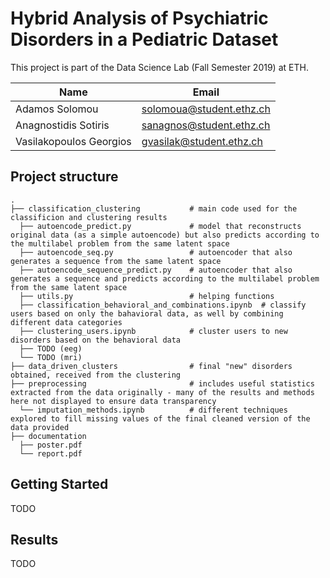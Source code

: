 # Hybrid Analysis of Psychiatric Disorders in a Pediatric Dataset

This project is part of the Data Science Lab (Fall Semester 2019) at ETH.


| Name  | Email |
| ------------- | ------------- |
| Adamos Solomou  | solomoua@student.ethz.ch  |
| Anagnostidis Sotiris  | sanagnos@student.ethz.ch  |
| Vasilakopoulos Georgios  | gvasilak@student.ethz.ch  |

## Project structure

    .
    ├── classification_clustering           # main code used for the classificion and clustering results
      ├── autoencode_predict.py             # model that reconstructs original data (as a simple autoencode) but also predicts according to the multilabel problem from the same latent space
      ├── autoencode_seq.py                 # autoencoder that also generates a sequence from the same latent space
      ├── autoencode_sequence_predict.py    # autoencoder that also generates a sequence and predicts according to the multilabel problem from the same latent space
      ├── utils.py                          # helping functions
      ├── classification_behavioral_and_combinations.ipynb  # classify users based on only the bahavioral data, as well by combining different data categories                                            
      ├── clustering_users.ipynb            # cluster users to new disorders based on the behavioral data                                    
      ├── TODO (eeg)
      └── TODO (mri)
    ├── data_driven_clusters                # final "new" disorders obtained, received from the clustering
    ├── preprocessing                       # includes useful statistics extracted from the data originally - many of the results and methods here not displayed to ensure data transparency
      └── imputation_methods.ipynb          # different techniques explored to fill missing values of the final cleaned version of the data provided
    ├── documentation                       
      ├── poster.pdf
      └── report.pdf


## Getting Started

TODO

## Results

TODO
